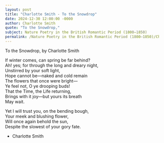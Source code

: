 ```yaml
---
layout: post
title: "Charlotte Smith - To the Snowdrop"
date: 2024-12-30 12:00:00 -0000
author: Charlotte Smith
quote: "To the Snowdrop,"
subject: Nature Poetry in the British Romantic Period (1800–1850)
permalink: /Nature Poetry in the British Romantic Period (1800–1850)/Charlotte Smith/Charlotte Smith - To the Snowdrop
---
```


To the Snowdrop,
   by Charlotte Smith

If winter comes, can spring be far behind?  
Ah! yes; for through the long and dreary night,  
Unstirred by your soft light,  
Hope cannot be—naked and cold remain  
The flowers that once were bright—  
Ye feel not, O ye drooping buds!  
That the Time, the Life returning,  
Brings with it joy—but yours its breath  
May wait.  

Yet I will trust you, on the bending bough,  
Your meek and blushing flower,  
Will once again behold the sun,  
Despite the slowest of your gory fate.

- Charlotte Smith
